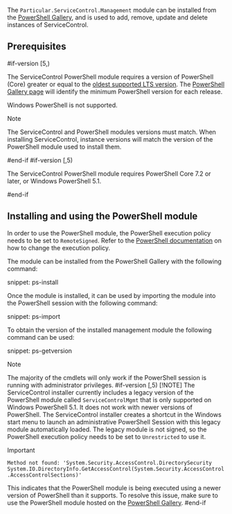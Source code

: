 The `Particular.ServiceControl.Management` module can be installed from the [PowerShell Gallery](https://www.powershellgallery.com/packages/Particular.ServiceControl.Management), and is used to add, remove, update and delete instances of ServiceControl.

## Prerequisites

#if-version [5,)

The ServiceControl PowerShell module requires a version of PowerShell (Core) greater or equal to the [oldest supported LTS version](https://learn.microsoft.com/en-us/powershell/scripting/install/powershell-support-lifecycle#powershell-end-of-support-dates). The [PowerShell Gallery page](https://www.powershellgallery.com/packages/Particular.ServiceControl.Management) will identify the minimum PowerShell version for each release.

Windows PowerShell is not supported.

> [!NOTE]
> The ServiceControl and PowerShell modules versions must match. When installing ServiceControl, instance versions will match the version of the PowerShell module used to install them.

#end-if
#if-version [,5)

The ServiceControl PowerShell module requires PowerShell Core 7.2 or later, or Windows PowerShell 5.1.

#end-if

## Installing and using the PowerShell module

In order to use the PowerShell module, the PowerShell execution policy needs to be set to `RemoteSigned`. Refer to the [PowerShell documentation](https://learn.microsoft.com/en-us/powershell/module/microsoft.powershell.security/set-executionpolicy) on how to change the execution policy.

The module can be installed from the PowerShell Gallery with the following command:

snippet: ps-install

Once the module is installed, it can be used by importing the module into the PowerShell session with the following command:

snippet: ps-import

To obtain the version of the installed management module the following command can be used:

snippet: ps-getversion

> [!NOTE]
> The majority of the cmdlets will only work if the PowerShell session is running with administrator privileges.
#if-version [,5)
> [!NOTE]
> The ServiceControl installer currently includes a legacy version of the PowerShell module called `ServiceControlMgmt` that is only supported on Windows PowerShell 5.1. It does not work with newer versions of PowerShell. The ServiceControl installer creates a shortcut in the Windows start menu to launch an administrative PowerShell Session with this legacy module automatically loaded. The legacy module is not signed, so the PowerShell execution policy needs to be set to `Unrestricted` to use it.

> [!IMPORTANT]
> `Method not found: 'System.Security.AccessControl.DirectorySecurity System.IO.DirectoryInfo.GetAccessControl(System.Security.AccessControl.AccessControlSections)'`
>
> This indicates that the PowerShell module is being executed using a newer version of PowerShell than it supports. To resolve this issue, make sure to use the PowerShell module hosted on the [PowerShell Gallery](https://www.powershellgallery.com/packages/Particular.ServiceControl.Management/).
#end-if
